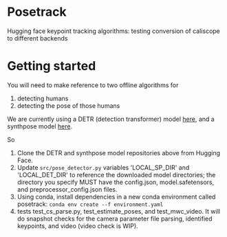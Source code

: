 # Posetrack
Hugging face keypoint tracking algorithms: testing conversion of caliscope to different backends

# Getting started
You will need to make reference to two offline algorithms for 
1. detecting humans
2. detecting the pose of those humans

We are currently using a DETR (detection transformer) model [here](https://huggingface.co/PekingU/rtdetr_r50vd_coco_o365), and a synthpose model [here](https://huggingface.co/stanfordmimi/synthpose-vitpose-base-hf). 

So 
1. Clone the DETR and synthpose model repositories above from Hugging Face.
2. Update `src/pose_detector.py` variables 'LOCAL_SP_DIR' and 'LOCAL_DET_DIR' to reference the downloaded model directories; the directory you specify MUST have the config.json, model.safetensors, and preprocessor_config.json files.
3. Using conda, install dependencies in a new conda environment called posetrack: ```conda env create --f environment.yaml```
4. tests test_cs_parse.py, test_estimate_poses, and test_mwc_video. It will do snapshot checks for the camera parameter file parsing, identified keypoints, and video (video check is WIP).

